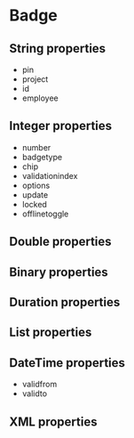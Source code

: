 # Badge
## String properties
* pin
* project
* id
* employee
## Integer properties
* number
* badgetype
* chip
* validationindex
* options
* update
* locked
* offlinetoggle
## Double properties
## Binary properties
## Duration properties
## List properties
## DateTime properties
* validfrom
* validto
## XML properties
